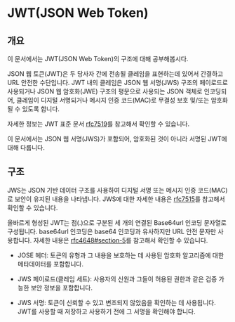 # JWT(JSON Web Token)

## 개요

이 문서에서는 JWT(JSON Web Token)의 구조에 대해 공부해봅시다.

JSON 웹 토큰(JWT)은 두 당사자 간에 전송될 클레임을 표현하는데 있어서 간결하고 URL 안전한 수단입니다. JWT 내의 클레임은 JSON 웹 서명(JWS) 구조의 페이로드로 사용되거나 JSON 웹 암호화(JWE) 구조의 평문으로 사용되는 JSON 객체로 인코딩되어, 클레임이 디지털 서명되거나 메시지 인증 코드(MAC)로 무결성 보호 및/또는 암호화될 수 있도록 합니다.

자세한 정보는 JWT 표준 문서 [rfc7519](https://datatracker.ietf.org/doc/html/rfc7519)를 참고해서 확인할 수 있습니다.

이 문서에서는 JSON 웹 서명(JWS)가 포함되어, 암호화된 것이 아니라 서명된 JWT에 대해 다룹니다.

## 구조

JWS는 JSON 기반 데이터 구조를 사용하여 디지털 서명 또는 메시지 인증 코드(MAC)로 보안이 유지된 내용을 나타냅니다.
JWS에 대한 자세한 내용은 [rfc7515](https://datatracker.ietf.org/doc/html/rfc7515)를 참고해서 확인할 수 있습니다.

올바르게 형성된 JWT는 점(.)으로 구분된 세 개의 연결된 Base64url 인코딩 문자열로 구성됩니다. base64url 인코딩은 base64 인코딩과 유사하지만 URL 안전 문자만 사용합니다. 자세한 내용은 [rfc4648#section-5](https://datatracker.ietf.org/doc/html/rfc4648#section-5)를 참고해서 확인할 수 있습니다.

- JOSE 헤더: 토큰의 유형과 그 내용을 보호하는 데 사용된 암호화 알고리즘에 대한 메타데이터를 포함합니다.

- JWS 페이로드(클레임 세트): 사용자의 신원과 그들이 허용된 권한과 같은 검증 가능한 보안 정보을 포함합니다.

- JWS 서명: 토큰이 신뢰할 수 있고 변조되지 않았음을 확인하는 데 사용됩니다. JWT를 사용할 때 저장하고 사용하기 전에 그 서명을 확인해야 합니다.
